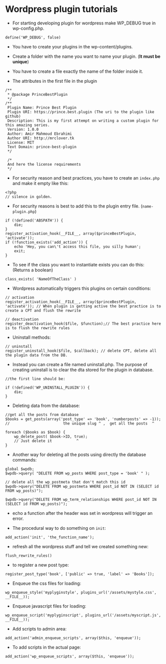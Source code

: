 # Wordpress plugin tutorials

- For starting developing plugin for wordpress make WP_DEBUG true in wp-config.php.

`define('WP_DEBUG', false)`

- You have to create your plugins in the wp-content/plugins.

- Create a folder with the name you want to name your plugin. (**It must be unique**)

- You have to create a file exactly the name of the folder inside it.

- The attributes in the first file in the plugin

```
/**
 * @package PrinceBestPlugin
 */
/**
 Plugin Name: Prince Best Plugin
 Plugin URI: https://prince.best.plugin (The uri to the plugin like github)
 Description: This is my first attempt on writing a custom plugin for this amazing series.
 Version: 1.0.0
 Author: Amir Mahmoud Ebrahimi
 Author URI: http://mrclover.tk
 License: MIT
 Text Domain: prince-best-plugin
 */

 /*
 And here the license requirements
 */
```

- For security reason and best practices, you have to create an `index.php` and make it empty like this:

```
<?php
// silence in golden.
```

- For security reasons is best to add this to the plugin entry file. (`name-plugin.php`)

```
if (!defined('ABSPATH')) {
    die;
}
register_activation_hook(__FILE__, array($princeBestPlugin, 'activate'));
if (!function_exists('add_action')) {
    echo 'Hey, you can\'t access this file, you silly human';
    exit;
}
```

- To see if the class you want to instantiate exists you can do this: (Returns a boolean)

`class_exists( 'NameOfTheClass' )`

- Wordpress automatically triggers this plugins on certain conditions:

```
// activation
register_activation_hook(__FILE__, array($princeBestPlugin, 'activate')); // When plugin is getting active the best practice is to create a CPT and flush the rewrite

// deactivation
register_deactivation_hook($file, $function);// The best practice here is to flush the rewrite rules
```

- Uninstall methods:

```
// uninstall
register_uninstall_hook($file, $callback); // delete CPT, delete all the plugin data from the DB.

```

- Instead you can create a file named uninstall.php. The purpose of creating uninstall is to clear the dta stored for the plugin in database.

```
//the first line should be:

if (!defined('WP_UNINSTALL_PLUGIN')) {
    die;
}

```

- Deleting data from the database:

```
//get all the posts from database
$books = get_posts(array('post_type' => 'book', 'numberposts' => -1));
//                        the unique slug ^ ,  get all the posts  ^

foreach ($books as $book) {
    wp_delete_post( $book->ID, true);
    // Just delete it           ^
}
```

- Another way for deleting all the posts using directly the database commands:

```
global $wpdb;
$wpdb->query( "DELETE FROM wp_posts WHERE post_type = 'book' " );

// delete all the wp_postmeta that don't match this id
$wpdb->query("DELETE FROM wp_postmeta WHERE post_id NOT IN (SELECT id FROM wp_posts)");

$wpdb->query("DELETE FROM wp_term_relationships WHERE post_id NOT IN (SELECT id FROM wp_posts)");
```

- echo a function after the header was set in wordpress will trigger an error.

- The procedural way to do something on `init`:

`add_action('init', 'the_function_name');`

- refresh all the wordpress stuff and tell we created something new:

`flush_rewrite_rules()`

- to register a new post type:

`register_post_type('book', ['public' => true, 'label' => 'Books']);`

- Enqueue the css files for loading:

`wp_enqueue_style('myplyginstyle', plugins_url('/assets/mystyle.css', __FILE__));`

- Enqueue javascript files for loading:

`wp_enqueue_script('myplyginscript', plugins_url('/assets/myscript.js', __FILE__));`

- Add scripts to admin area:

`add_action('admin_enqueue_scripts', array($this, 'enqueue'));`

- To add scripts in the actual page:

`add_action('wp_enqueue_scripts', array($this, 'enqueue'));`
